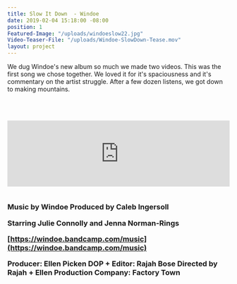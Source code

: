 ```yaml
---
title: Slow It Down  - Windoe
date: 2019-02-04 15:18:00 -08:00
position: 1
Featured-Image: "/uploads/windoeslow22.jpg"
Video-Teaser-File: "/uploads/Windoe-SlowDown-Tease.mov"
layout: project
---
```


We dug Windoe's new album so much we made two videos. This was the first song we chose together. We loved it for it's spaciousness and it's commentary on the artist struggle. After a few dozen listens, we got down to making mountains. 
<h3>
<BR><BR>

<iframe src="https://player.vimeo.com/video/327142954" width="100%" height="auto" frameborder="0" allow="autoplay; fullscreen" allowfullscreen></iframe>

<BR>
<BR>

Music by Windoe 
Produced by Caleb Ingersoll

Starring Julie Connolly and Jenna Norman-Rings

[https://windoe.bandcamp.com/music](https://windoe.bandcamp.com/music)

Producer: Ellen Picken
DOP + Editor: Rajah Bose
Directed by Rajah + Ellen
Production Company: Factory Town